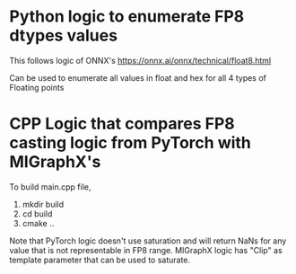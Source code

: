 # Python logic to enumerate FP8 dtypes values

This follows logic of ONNX's https://onnx.ai/onnx/technical/float8.html

Can be used to enumerate all values in float and hex for all 4 types of Floating points

# CPP Logic that compares FP8 casting logic from PyTorch with MIGraphX's 

To build main.cpp file, 
1. mkdir build
2. cd build
3. cmake ..

Note that PyTorch logic doesn't use saturation and will return NaNs for any value that is not representable in FP8 range. MIGraphX logic has "Clip" as template parameter that can be used to saturate. 
